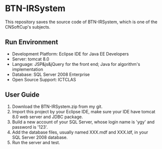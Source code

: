 # BTN-IRSystem
This repository saves the source code of BTN-IRSystem, which is one of the CNSoftCup's subjects.

## Run Environment

- Development Platform: Eclipse IDE for Java EE Developers
- Server: tomcat 8.0
- Language: JSP&js&jQuery for the front end; Java for algorithm's implementation
- Database: SQL Server 2008 Enterprise
- Open Source Support: ICTCLAS

## User Guide
1. Download the BTN-IRSystem.zip from my git.
2. Import this project by your Eclipse IDE, make sure your IDE have tomcat 8.0 web server and JDBC package.
3. Build a new account of your SQL Server, whose login name is 'ygy' and password is '123'.
4. Add the database files, usually named XXX.mdf and XXX.ldf, in your SQL Server 2008 database.
5. Run the server and test.
